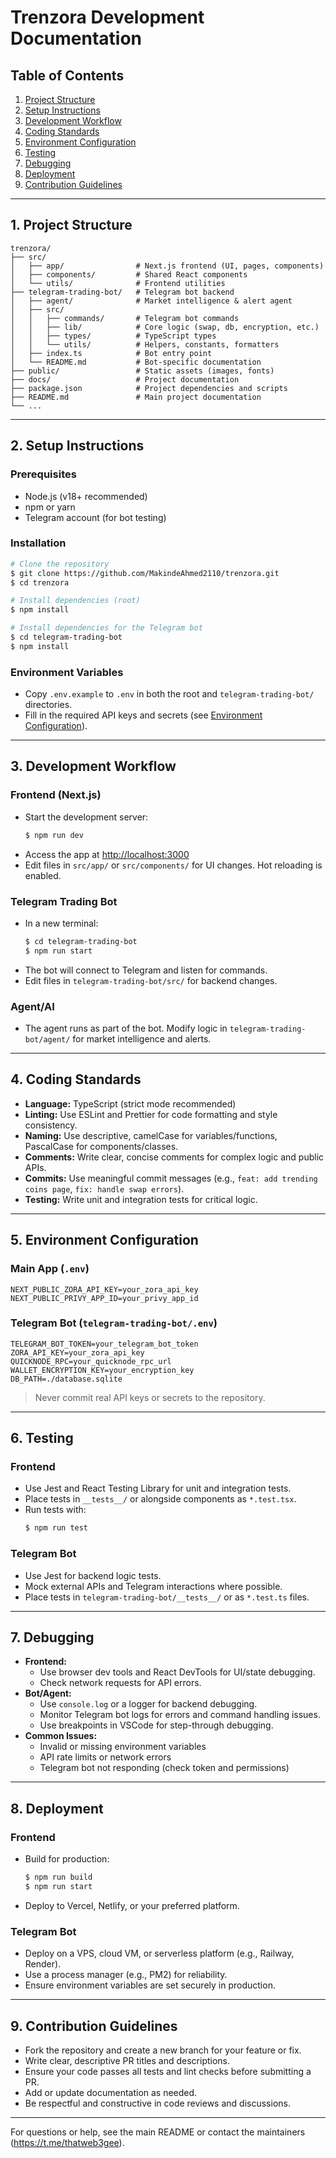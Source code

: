 # Trenzora Development Documentation

## Table of Contents
1. [Project Structure](#project-structure)
2. [Setup Instructions](#setup-instructions)
3. [Development Workflow](#development-workflow)
4. [Coding Standards](#coding-standards)
5. [Environment Configuration](#environment-configuration)
6. [Testing](#testing)
7. [Debugging](#debugging)
8. [Deployment](#deployment)
9. [Contribution Guidelines](#contribution-guidelines)

---

## 1. Project Structure

```plaintext
trenzora/
├── src/
│   ├── app/                # Next.js frontend (UI, pages, components)
│   ├── components/         # Shared React components
│   └── utils/              # Frontend utilities
├── telegram-trading-bot/   # Telegram bot backend
│   ├── agent/              # Market intelligence & alert agent
│   ├── src/
│   │   ├── commands/       # Telegram bot commands
│   │   ├── lib/            # Core logic (swap, db, encryption, etc.)
│   │   ├── types/          # TypeScript types
│   │   └── utils/          # Helpers, constants, formatters
│   ├── index.ts            # Bot entry point
│   └── README.md           # Bot-specific documentation
├── public/                 # Static assets (images, fonts)
├── docs/                   # Project documentation
├── package.json            # Project dependencies and scripts
├── README.md               # Main project documentation
└── ...
```

---

## 2. Setup Instructions

### Prerequisites
- Node.js (v18+ recommended)
- npm or yarn
- Telegram account (for bot testing)

### Installation
```bash
# Clone the repository
$ git clone https://github.com/MakindeAhmed2110/trenzora.git
$ cd trenzora

# Install dependencies (root)
$ npm install

# Install dependencies for the Telegram bot
$ cd telegram-trading-bot
$ npm install
```

### Environment Variables
- Copy `.env.example` to `.env` in both the root and `telegram-trading-bot/` directories.
- Fill in the required API keys and secrets (see [Environment Configuration](#environment-configuration)).

---

## 3. Development Workflow

### Frontend (Next.js)
- Start the development server:
  ```bash
  $ npm run dev
  ```
- Access the app at [http://localhost:3000](http://localhost:3000)
- Edit files in `src/app/` or `src/components/` for UI changes. Hot reloading is enabled.

### Telegram Trading Bot
- In a new terminal:
  ```bash
  $ cd telegram-trading-bot
  $ npm run start
  ```
- The bot will connect to Telegram and listen for commands.
- Edit files in `telegram-trading-bot/src/` for backend changes.

### Agent/AI
- The agent runs as part of the bot. Modify logic in `telegram-trading-bot/agent/` for market intelligence and alerts.

---

## 4. Coding Standards
- **Language:** TypeScript (strict mode recommended)
- **Linting:** Use ESLint and Prettier for code formatting and style consistency.
- **Naming:** Use descriptive, camelCase for variables/functions, PascalCase for components/classes.
- **Comments:** Write clear, concise comments for complex logic and public APIs.
- **Commits:** Use meaningful commit messages (e.g., `feat: add trending coins page`, `fix: handle swap errors`).
- **Testing:** Write unit and integration tests for critical logic.

---

## 5. Environment Configuration

### Main App (`.env`)
```
NEXT_PUBLIC_ZORA_API_KEY=your_zora_api_key
NEXT_PUBLIC_PRIVY_APP_ID=your_privy_app_id
```

### Telegram Bot (`telegram-trading-bot/.env`)
```
TELEGRAM_BOT_TOKEN=your_telegram_bot_token
ZORA_API_KEY=your_zora_api_key
QUICKNODE_RPC=your_quicknode_rpc_url
WALLET_ENCRYPTION_KEY=your_encryption_key
DB_PATH=./database.sqlite
```

> Never commit real API keys or secrets to the repository.

---

## 6. Testing

### Frontend
- Use Jest and React Testing Library for unit and integration tests.
- Place tests in `__tests__/` or alongside components as `*.test.tsx`.
- Run tests with:
  ```bash
  $ npm run test
  ```

### Telegram Bot
- Use Jest for backend logic tests.
- Mock external APIs and Telegram interactions where possible.
- Place tests in `telegram-trading-bot/__tests__/` or as `*.test.ts` files.

---

## 7. Debugging

- **Frontend:**
  - Use browser dev tools and React DevTools for UI/state debugging.
  - Check network requests for API errors.
- **Bot/Agent:**
  - Use `console.log` or a logger for backend debugging.
  - Monitor Telegram bot logs for errors and command handling issues.
  - Use breakpoints in VSCode for step-through debugging.
- **Common Issues:**
  - Invalid or missing environment variables
  - API rate limits or network errors
  - Telegram bot not responding (check token and permissions)

---

## 8. Deployment

### Frontend
- Build for production:
  ```bash
  $ npm run build
  $ npm run start
  ```
- Deploy to Vercel, Netlify, or your preferred platform.

### Telegram Bot
- Deploy on a VPS, cloud VM, or serverless platform (e.g., Railway, Render).
- Use a process manager (e.g., PM2) for reliability.
- Ensure environment variables are set securely in production.

---

## 9. Contribution Guidelines

- Fork the repository and create a new branch for your feature or fix.
- Write clear, descriptive PR titles and descriptions.
- Ensure your code passes all tests and lint checks before submitting a PR.
- Add or update documentation as needed.
- Be respectful and constructive in code reviews and discussions.

---

For questions or help, see the main README or contact the maintainers (https://t.me/thatweb3gee).
